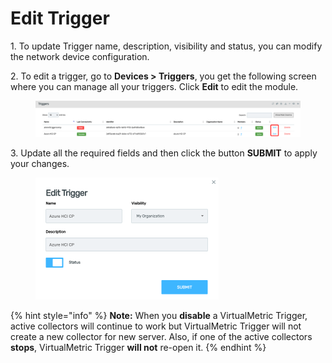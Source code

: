 # Edit Trigger

1\.      To update Trigger name, description, visibility and status, you can modify the network device configuration.

2\.      To edit a trigger, go to **Devices > Triggers**, you get the following screen where you can manage all your triggers. Click **Edit** to edit the module.

<figure><img src="../../../.gitbook/assets/image (424).png" alt=""><figcaption></figcaption></figure>

3\.      Update all the required fields and then click the button **SUBMIT** to apply your changes.&#x20;

<div align="left">

<figure><img src="../../../.gitbook/assets/image (425).png" alt="" width="293"><figcaption></figcaption></figure>

</div>

{% hint style="info" %}
**Note:** When you **disable** a VirtualMetric Trigger, active collectors will continue to work but VirtualMetric Trigger will not create a new collector for new server. Also, if one of the active collectors **stops**, VirtualMetric Trigger **will not** re-open it.
{% endhint %}
